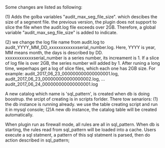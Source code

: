 Some changes are listed as following:

(1) Adds the golba variables "audit_max_seg_file_size". which descibes the size of a segment file. the previous version, the plugin does not support to slice the file when the audit.log file exceeds over 2GB. Therefore, a global variable "audit_max_seg_file_size" is added to indicate. 

(2) we change the log file name from audit.log to audit_YYYY_MM_DD_xxxxxxxxxxxxserial_number.log. Here, YYYY is year, MM means month, the days is described by DD. 
xxxxxxxxxxxxserial_number is a  series number, its increament is 1. If a slice of log file is over 2GB, the series number will added by 1. After runing a long time, weperhaps get a log of slice files, which each one has 2GB size. 
For example:
audit_2017_06_23_000000000000000001.log,
audit_2017_06_23_000000000000000002.log,
...
audit_2017_06_24_000000000000000001.log

A new catalog which name is 'sql_pattern', is created when db is doing boostrup. the srcipt of creating is in scripts forlder. There tow senariors: (1) the db instance is running already. we use the table creating script and run it in mysql console; (2)A new db instance, the catalog table will be created automatically. 

When plugin run as firewall mode, all rules are all in sql_pattern. When db is starting, the rules read from sql_pattern will be loaded into a cache. Users execute a sql statment, a pattern of this sql statment is parsed, then do action described in sql_pattern; 
